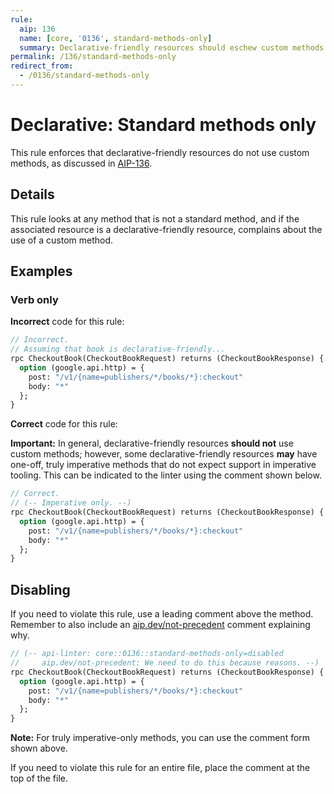 ```yaml
---
rule:
  aip: 136
  name: [core, '0136', standard-methods-only]
  summary: Declarative-friendly resources should eschew custom methods.
permalink: /136/standard-methods-only
redirect_from:
  - /0136/standard-methods-only
---
```


# Declarative: Standard methods only

This rule enforces that declarative-friendly resources do not use custom
methods, as discussed in [AIP-136][].

## Details

This rule looks at any method that is not a standard method, and if the
associated resource is a declarative-friendly resource, complains about the use
of a custom method.

## Examples

### Verb only

**Incorrect** code for this rule:

```proto
// Incorrect.
// Assuming that book is declarative-friendly...
rpc CheckoutBook(CheckoutBookRequest) returns (CheckoutBookResponse) {
  option (google.api.http) = {
    post: "/v1/{name=publishers/*/books/*}:checkout"
    body: "*"
  };
}
```

**Correct** code for this rule:

**Important:** In general, declarative-friendly resources **should not** use
custom methods; however, some declarative-friendly resources **may** have
one-off, truly imperative methods that do not expect support in imperative
tooling. This can be indicated to the linter using the comment shown below.

```proto
// Correct.
// (-- Imperative only. --)
rpc CheckoutBook(CheckoutBookRequest) returns (CheckoutBookResponse) {
  option (google.api.http) = {
    post: "/v1/{name=publishers/*/books/*}:checkout"
    body: "*"
  };
}
```

## Disabling

If you need to violate this rule, use a leading comment above the method.
Remember to also include an [aip.dev/not-precedent][] comment explaining why.

```proto
// (-- api-linter: core::0136::standard-methods-only=disabled
//     aip.dev/not-precedent: We need to do this because reasons. --)
rpc CheckoutBook(CheckoutBookRequest) returns (CheckoutBookResponse) {
  option (google.api.http) = {
    post: "/v1/{name=publishers/*/books/*}:checkout"
    body: "*"
  };
}
```

**Note:** For truly imperative-only methods, you can use the comment form shown
above.

If you need to violate this rule for an entire file, place the comment at the
top of the file.

[aip-136]: https://aip.dev/136
[aip.dev/not-precedent]: https://aip.dev/not-precedent
[http-name-variable]: ./http-name-variable.md
[http-parent-variable]: ./http-parent-variable.md
